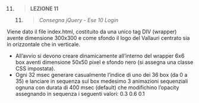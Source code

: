 11. > **LEZIONE 11**
     11. > *Consegna jQuery - Ese 10 Login*
     
Viene dato il file index.html, costituito da una unico tag DIV (wrapper) avente dimensione 300x300 e come sfondo il logo del Vallauri centrato sia in orizzontale che in verticale.
-	All’avvio si devono creare dinamicamente all’interno del wrapper 6x6 box aventi dimensione 50x50 pixel e sfondo nero (si assegna una classe CSS impostata).
-	Ogni 32 msec generare casualmente l’indice di uno dei 36 box (da 0 a 35) e lanciare in sequenza sul box medesimo 3 animazioni sequenziali ognuna con durata di 400 msec (default) che
modifichino l’opacity assegnando in sequenza i seguenti valori:
0.3
0.6
0.1

